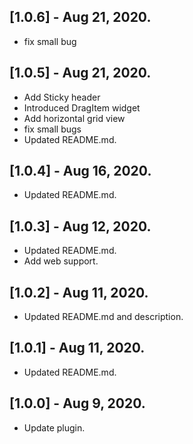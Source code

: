 ## [1.0.6] - Aug 21, 2020.

* fix small bug

## [1.0.5] - Aug 21, 2020.

* Add Sticky header
* Introduced DragItem widget
* Add horizontal grid view
* fix small bugs
* Updated README.md.

## [1.0.4] - Aug 16, 2020.

* Updated README.md.

## [1.0.3] - Aug 12, 2020.

* Updated README.md.
* Add web support.

## [1.0.2] - Aug 11, 2020.

* Updated README.md and description.

## [1.0.1] - Aug 11, 2020.

* Updated README.md.

## [1.0.0] - Aug 9, 2020.

* Update plugin.